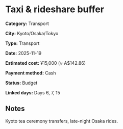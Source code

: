 # Taxi & rideshare buffer

**Category:** Transport

**City:** Kyoto/Osaka/Tokyo

**Type:** Transport

**Date:** 2025-11-19

**Estimated cost:** ¥15,000 (≈ A$142.86)

**Payment method:** Cash

**Status:** Budget

**Linked days:** Days 6, 7, 15

## Notes
Kyoto tea ceremony transfers, late-night Osaka rides.

